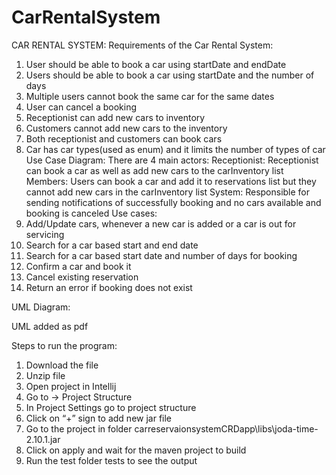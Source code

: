 # CarRentalSystem
CAR RENTAL SYSTEM:
Requirements of the Car Rental System:
1.	User should be able to book a car using startDate and endDate
2.	Users should be able to book a car using startDate and the number of days
3.	Multiple users cannot book the same car  for the same dates
4.	User can cancel a booking
5.	Receptionist can add new cars to inventory
6.	Customers cannot add new cars to the inventory
7.	Both receptionist and customers can book cars
8.	Car has car types(used as enum) and it limits the number of types of car
Use Case Diagram:
There are 4 main actors:
Receptionist: Receptionist can book a car as well as add new cars to the carInventory list
Members: Users can book a car and add it to reservations list but they cannot add new cars in the carInventory list
System: Responsible for sending notifications of successfully booking and no cars available and booking is canceled
Use cases:
1.	Add/Update cars, whenever a new car is added or a car is out for servicing 
2.	Search for a car based start and end date
3.	Search for a car based start date and number of days for booking
4.	Confirm a car and book it
5.	Cancel existing reservation
6.	Return an error if booking does not exist


UML Diagram:
 
UML added as pdf

Steps to run the program:
1.	Download the file
2.	Unzip file
3.	Open project in Intellij
4.	Go to -> Project Structure
5.	In Project Settings go to project structure
6.	Click on “+” sign to add new jar file
7.	Go to the project in folder carreservaionsystemCRDapp\libs\joda-time-2.10.1.jar
8.	Click on apply and wait for the maven project to build 
9.	Run the test folder tests to see the output

